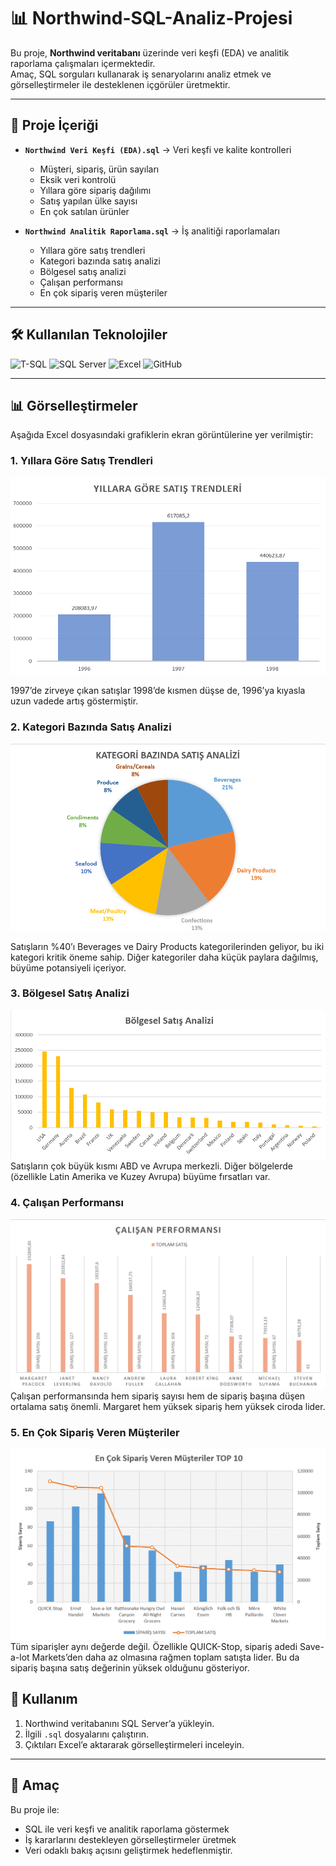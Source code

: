 # 📊 Northwind-SQL-Analiz-Projesi
Bu proje, **Northwind veritabanı** üzerinde veri keşfi (EDA) ve analitik raporlama çalışmaları içermektedir.  
Amaç, SQL sorguları kullanarak iş senaryolarını analiz etmek ve görselleştirmeler ile desteklenen içgörüler üretmektir.  

---
## 📂 Proje İçeriği

- **`Northwind Veri Keşfi (EDA).sql`** → Veri keşfi ve kalite kontrolleri
  - Müşteri, sipariş, ürün sayıları
  - Eksik veri kontrolü
  - Yıllara göre sipariş dağılımı
  - Satış yapılan ülke sayısı
  - En çok satılan ürünler

- **`Northwind Analitik Raporlama.sql`** → İş analitiği raporlamaları
  - Yıllara göre satış trendleri
  - Kategori bazında satış analizi
  - Bölgesel satış analizi
  - Çalışan performansı
  - En çok sipariş veren müşteriler

---
## 🛠 Kullanılan Teknolojiler

<p align="left">
  <!-- T-SQL -->
  <img src="https://img.shields.io/badge/T--SQL-CC2927?style=for-the-badge&logo=microsoftsqlserver&logoColor=white" alt="T-SQL"/>
  
  <!-- Microsoft SQL Server -->
  <img src="https://img.shields.io/badge/SQL%20Server-CC2927?style=for-the-badge&logo=microsoftsqlserver&logoColor=white" alt="SQL Server"/>
  
  <!-- Excel -->
  <img src="https://img.shields.io/badge/Excel-217346?style=for-the-badge&logo=microsoftexcel&logoColor=white" alt="Excel"/>
  
  <!-- GitHub -->
  <img src="https://img.shields.io/badge/GitHub-181717?style=for-the-badge&logo=github&logoColor=white" alt="GitHub"/>
</p>

---
## 📊 Görselleştirmeler

Aşağıda Excel dosyasındaki grafiklerin ekran görüntülerine yer verilmiştir:

### 1. Yıllara Göre Satış Trendleri
![Yıllara Göre Satış Trendleri](images/yillara_gore_satis_trendi.png) 

1997’de zirveye çıkan satışlar 1998’de kısmen düşse de, 1996’ya kıyasla uzun vadede artış göstermiştir.

### 2. Kategori Bazında Satış Analizi
![Kategori Bazında Satış](images/kategori_bazinda_satis_analizi.png)

Satışların %40’ı Beverages ve Dairy Products kategorilerinden geliyor, bu iki kategori kritik öneme sahip. Diğer kategoriler daha küçük paylara dağılmış, büyüme potansiyeli içeriyor.

### 3. Bölgesel Satış Analizi
![Bölgesel Satış Analizi](images/bolgesel_satis_analizi.png)
Satışların çok büyük kısmı ABD ve Avrupa merkezli. Diğer bölgelerde (özellikle Latin Amerika ve Kuzey Avrupa) büyüme fırsatları var.

### 4. Çalışan Performansı
![Çalışan Performansı](images/çalısan_performansi.png)
Çalışan performansında hem sipariş sayısı hem de sipariş başına düşen ortalama satış önemli. Margaret hem yüksek sipariş hem yüksek ciroda lider.

### 5. En Çok Sipariş Veren Müşteriler
![Müşteri Analizi](images/en_cok_siparis_veren_musteriler_top_10.png)
Tüm siparişler aynı değerde değil. Özellikle QUICK-Stop, sipariş adedi Save-a-lot Markets’den daha az olmasına rağmen toplam satışta lider. Bu da sipariş başına satış değerinin yüksek olduğunu gösteriyor.

## 🚀 Kullanım

1. Northwind veritabanını SQL Server’a yükleyin.  
2. İlgili `.sql` dosyalarını çalıştırın.  
3. Çıktıları Excel’e aktararak görselleştirmeleri inceleyin.  

---

## 🎯 Amaç

Bu proje ile:  
- SQL ile veri keşfi ve analitik raporlama göstermek  
- İş kararlarını destekleyen görselleştirmeler üretmek  
- Veri odaklı bakış açısını geliştirmek hedeflenmiştir. 
